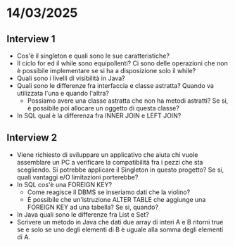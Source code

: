 # 14/03/2025
## Interview 1
- Cos'è il singleton e quali sono le sue caratteristiche?
- Il ciclo for ed il while sono equipollenti? Ci sono delle operazioni che non è possibile implementare se si ha a disposizione solo il while?
- Quali sono i livelli di visibilità in Java?
- Quali sono le differenze fra interfaccia e classe astratta? Quando va utilizzata l'una e quando l'altra?
  - Possiamo avere una classe astratta che non ha metodi astratti? Se si, è possibile poi allocare un oggetto di questa classe?
- In SQL qual è la differenza fra INNER JOIN e LEFT JOIN?

## Interview 2
- Viene richiesto di sviluppare un applicativo che aiuta chi vuole assemblare un PC a verificare la compatibilità fra i pezzi che sta scegliendo. Si potrebbe applicare il Singleton in questo progetto? Se si, quali vantaggi e/O limitazioni porterebbe?
- In SQL cos'è una FOREIGN KEY?
  - Come reagisce il DBMS se inseriamo dati che la violino?
  - È possibile che un'istruzione ALTER TABLE che aggiunge una FOREIGN KEY ad una tabella? Se si, quando?
- In Java quali sono le differenze fra List e Set?
- Scrivere un metodo in Java che dati due array di interi A e B ritorni true se e solo se uno degli elementi di B è uguale alla somma degli elementi di A.
